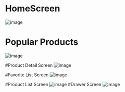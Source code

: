 # HomeScreen
![image](https://github.com/BeeibekKunwar/Resposive_Shoe_UI/assets/82510817/c7d09159-e55f-4549-ab46-d5712b9b54d8)

# Popular Products
![image](https://github.com/BeeibekKunwar/Resposive_Shoe_UI/assets/82510817/ae7c2bd3-2509-4447-a030-6e1938132b65)

#Product Detail Screen
![image](https://github.com/BeeibekKunwar/Resposive_Shoe_UI/assets/82510817/14e8aa99-f621-42e6-84b6-91b951ec66fd)

#Favorite List Screen
![image](https://github.com/BeeibekKunwar/Resposive_Shoe_UI/assets/82510817/58f21df8-5a4d-4364-8407-4944928957cc)

#Product List Screen
![image](https://github.com/BeeibekKunwar/Resposive_Shoe_UI/assets/82510817/d6a18bfb-0da6-4b3a-9c13-253c8d17d63e)
#Drawer Screen
![image](https://github.com/BeeibekKunwar/Resposive_Shoe_UI/assets/82510817/b57cf6eb-8bc4-434d-9fc5-27b46cf9c8d3)





